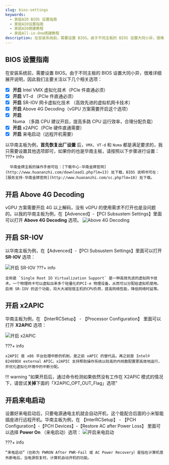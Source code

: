 ```yaml
---
slug: bios-settings
keywords: 
  - 家庭AIO BIOS 设置指南
  - 家庭AIO设置指南
  - 家庭AIO搭建教程
  - 家庭All-in-One搭建教程
description: 在安装系统前，需要设置 BIOS。由于不同主板的 BIOS 设置大同小异，很难详细展开说明，因此我们主要关注以下几个相关选项。
---
```

## BIOS 设置指南
在安装系统前，需要设置 BIOS。由于不同主板的 BIOS 设置大同小异，很难详细展开说明，因此我们主要关注以下几个相关选项：

- [x] **开启** Intel VMX 虚拟化技术（PCIe 件直通必须）
- [x] **开启** VT-d （PCIe 件直通必须）
- [x] **开启** SR-IOV 网卡虚拟化技术 （高效先进的虚拟机网卡技术）
- [x] **开启** Above 4G  Decoding（vGPU 方案需要开启这个选项）
- [x] **开启** Numa （多路 CPU 建议开启，提高多路 CPU 运行效率，合理分配负载）
- [x] **开启** x2APIC（PCIe 硬件直通需要）
- [x] **开启** 来电启动（远程开机需要）

以华南主板为例，**首先恢复出厂设置** 后，`VMX`、`VT-d` 和 `Numa` 都是满足要求的，我只需要设置其他选项即可，如果你的也是华南主板，请按照以下步骤进行设置：
???+ info

      华南金牌主板的操作手册可在：[下载中心-华南金牌官网](http://www.huananzhi.com/download1.php?lm=13) 处下载，BIOS 说明书可在：[服务支持-华南金牌官网](http://www.huananzhi.com/sc.php?lm=18) 处下载。

## 开启 Above 4G  Decoding

vGPU 方案需要开启 4G 以上解码，没有 vGPU 的使用需求不打开也是没问题的。以我的华南主板为例，在【Advenced】-【PCI Subsustem Settings】里面可以打开 **Above 4G Decoding** 选项。
![Above 4G Decoding](https://img.it927.com/aio/16.png)


## 开启 SR-IOV
以华南主板为例，在【Advenced】-【PCI Subsustem Settings】里面可以打开 **SR-IOV** 选项：

![开启 SR-IOV](https://img.it927.com/aio/17.png)
???+ info

    全称是 `Single Root IO Virtualization Support` 是一种高效先进的虚拟网卡技术。一个物理网卡可以虚拟出来多个轻量化的PCI-e 物理设备，从而可以分配给虚拟机使用。启用 SR-IOV 的这个功能，将大大减轻宿主机的CPU负荷，提高网络性能，降低网络时延等。
## 开启 x2APIC

华南主板为例，在 【InterRCSetup】 - 【Processor Configuration】 里面可以打开 **X2APIC** 选项：

![开启 x2APIC](https://img.it927.com/aio/18.png)

???+ info

    x2APIC 是 x86 平台处理中断的机制，是之前 xAPIC 的替代品，再之前是 Intel® 82489DX external APIC。x2APIC 支持帮助操作系统以较高的内核数配置更高效地运行，并优化虚拟化环境中的中断分配。


!!! warning "如果开启后，通过命令检测如果依然没有工作在 X2APIC 模式的情况下，请尝试**关掉**下面的「X2APIC_OPT_OUT_Flag」选项" 

## 开启来电启动
设置好来电启动后，只要电源通电主机就会自动开机，这个能配合后面的小米智能插座进行远程开机。华南主板为例，在 【InterRCSetup】 - 【PCH Configuration】-【PCH Devices】-【Restore AC after Power Loss】 里面可以选择 **Power On** （来电启动）选项：
![开启来电启动](https://img.it927.com/aio/24.png)

???+ info

    “来电启动”（也称为 PWRON After PWR-Fail 或 AC Power Recovery）是指在计算机意外断电后，当电源恢复时，计算机自动开机的功能。